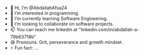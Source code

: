 - 👋 Hi, I’m @AbdallahAfsa24
- 👀 I’m interested in programming.
- 🌱 I’m currently learning Software Engineering.
- 💞️ I’m looking to collaborate on software projects.
- 📫 You can reach me linkedin at "linkedin.com/in/abdallah-a-79b63718b"
- 😄 Pronouns: Grit, perseverance and growth mindset.
- ⚡ Fun fact: ...

<!---
AbdallahAfsa24/AbdallahAfsa24 is a ✨ special ✨ repository because its `README.md` (this file) appears on your GitHub profile.
You can click the Preview link to take a look at your changes.
--->
